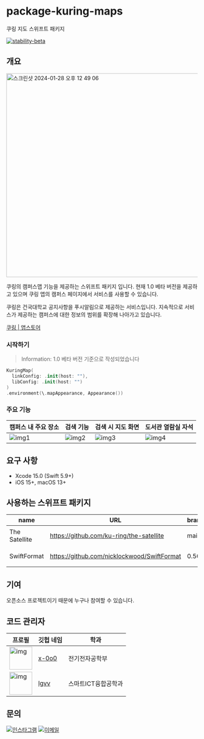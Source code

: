 # package-kuring-maps

쿠링 지도 스위프트 패키지

[![stability-beta](https://img.shields.io/badge/stability-beta-33bbff.svg?style=for-the-badge)](https://github.com/mkenney/software-guides/blob/master/STABILITY-BADGES.md#beta)

## 개요

<img width="537" alt="스크린샷 2024-01-28 오후 12 49 06" src="https://github.com/ku-ring/ios-maps/assets/53814741/dda8fb1a-796d-4d73-a36e-4237bb5c71be">

쿠링의 캠퍼스맵 기능을 제공하는 스위프트 패키지 입니다. 현재 1.0 베타 버전을 제공하고 있으며 쿠링 앱의 캠퍼스 페이지에서 서비스를 사용할 수 있습니다.

쿠링은 건국대학교 공지사항을 푸시알림으로 제공하는 서비스입니다. 지속적으로 서비스가 제공하는 캠퍼스에 대한 정보의 범위를 확장해 나아가고 있습니다.

[쿠링 |  앱스토어](https://apps.apple.com/kr/app/id1609873520)

### 시작하기

> Information: 1.0 베타 버전 기준으로 작성되었습니다

```swift
KuringMap(
  linkConfig: .init(host: ""),
  libConfig: .init(host: "")
)
.environment(\.mapAppearance, Appearance())
```

### 주요 기능

| 캠퍼스 내 주요 장소 | 검색 기능 | 검색 시 지도 화면 | 도서관 열람실 자석 |
| --- | --- | --- | --- |
| ![img1](https://github.com/ku-ring/ios-maps/assets/53814741/a6006c55-103d-4fa1-b18e-3b92b72d3acf) | ![img2](https://github.com/ku-ring/ios-maps/assets/53814741/21feda7b-2144-4d6e-a878-8b3f98244cac) | ![img3](https://github.com/ku-ring/ios-maps/assets/53814741/a1da9665-d63d-442a-979d-8f0458b4356f) | ![img4](https://github.com/ku-ring/ios-maps/assets/53814741/d1ca0530-e92a-45be-8541-8e11263d2f4b) 

## 요구 사항

- Xcode 15.0 (Swift 5.9+)
- iOS 15+, macOS 13+

## 사용하는 스위프트 패키지

| name | URL | branch | description |
| ---- | ---- | ------ | ----- |
| The Satellite | https://github.com/ku-ring/the-satellite | main | iOS API 통신모듈  |
| SwiftFormat | https://github.com/nicklockwood/SwiftFormat | 0.50.4 | 코드 스타일 관리 |

## 기여

오픈소스 프로젝트이기 때문에 누구나 참여할 수 있습니다.

## 코드 관리자

| 프로필 | 깃헙 네임 | 학과 |
| --- | --- | --- |
| <img src="https://github.com/x-0o0.png" alt="img" width="60"/> | [x-0o0](https://github.com/x-0o0) | 전기전자공학부 |
| <img src="https://github.com/lgvv.png" alt="img" width="60"/> | [lgvv](https://github.com/lgvv) | 스마트ICT융합공학과 |

## 문의

[![인스타그램](https://img.shields.io/badge/@kuring.konkuk-e4405f?style=for-the-badge&logo=instagram&logoColor=white)](https://bit.ly/3JyMWMi)
[![이메일](https://img.shields.io/badge/kuring.korea@gmail.com-168de2?style=for-the-badge&logo=gmail&logoColor=white)](mailto:kuring.korea@gmail.com)
